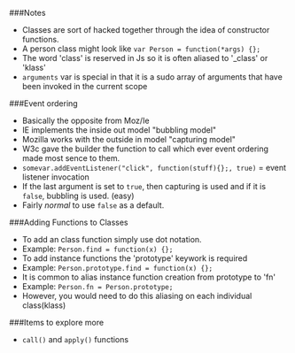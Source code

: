 ###Notes

* Classes are sort of hacked together through the idea of constructor
functions.
* A person class might look like `var Person = function(*args) {};`
* The word 'class' is reserved in Js so it is often aliased to '_class'
or 'klass'
* `arguments` var is special in that it is a sudo array of arguments
that have been invoked in the current scope

###Event ordering

* Basically the opposite from Moz/Ie
* IE implements the inside out model "bubbling model"
* Mozilla works with the outside in model "capturing model"
* W3c gave the builder the function to call which ever event ordering
made most sence to them.
* `somevar.addEventListener("click", function(stuff){};, true)` = event
listener invocation
* If the last argument is set to `true`, then capturing is used and if
it is `false`, bubbling is used. (easy)
* Fairly _normal_ to use `false` as a default.

###Adding Functions to Classes

* To add an class function simply use dot notation.
* Example: `Person.find = function(x) {};`
* To add instance functions the 'prototype' keywork is required
* Example: `Person.prototype.find = function(x) {};`
* It is common to alias instance function creation from prototype to
'fn'
* Example: `Person.fn = Person.prototype;`
* However, you would need to do this aliasing on each individual
class(klass)

###Items to explore more

* `call()` and `apply()` functions
